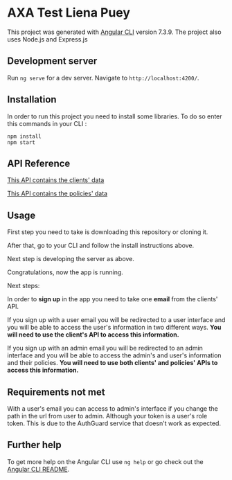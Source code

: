 # AXA Test Liena Puey

This project was generated with [Angular CLI](https://github.com/angular/angular-cli) version 7.3.9.
The project also uses Node.js and Express.js

## Development server

Run `ng serve` for a dev server. Navigate to `http://localhost:4200/`.

## Installation

In order to run this project you need to install some libraries. To do so enter this commands in your CLI :
```
npm install
npm start
```

## API Reference

[This API contains the clients' data](http://www.mocky.io/v2/5808862710000087232b75ac)

[This API contains the policies' data](http://www.mocky.io/v2/580891a4100000e8242b75c5)

## Usage

First step you need to take is downloading this repository or cloning it. 

After that, go to your CLI and follow the install instructions above.

Next step is developing the server as above.

Congratulations, now the app is running.


Next steps:

In order to **sign up** in the app you need to take one **email** from the clients' API. 

If you sign up with a user email you will be redirected to a user interface and you will be able to access the user's information in two different ways. **You will need to use the client's API to access this information.**

If you sign up with an admin email you will be redirected to an admin interface and you will be able to access the admin's and user's information and their policies. **You will need to use both clients' and policies' APIs to access this information.**


## Requirements not met

With a user's email you can access to admin's interface if you change the path in the url from user to admin. Although your token is a user's role token. This is due to the AuthGuard service that doesn't work as expected.

## Further help

To get more help on the Angular CLI use `ng help` or go check out the [Angular CLI README](https://github.com/angular/angular-cli/blob/master/README.md).

